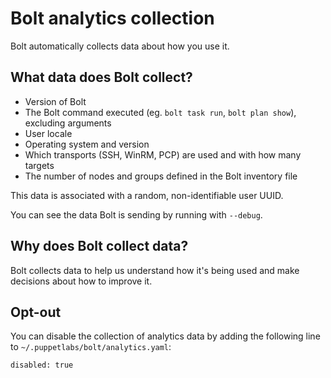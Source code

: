 # Bolt analytics collection

Bolt automatically collects data about how you use it.

## What data does Bolt collect?

* Version of Bolt
* The Bolt command executed (eg. `bolt task run`, `bolt plan show`), excluding arguments
* User locale
* Operating system and version
* Which transports (SSH, WinRM, PCP) are used and with how many targets
* The number of nodes and groups defined in the Bolt inventory file

This data is associated with a random, non-identifiable user UUID.

You can see the data Bolt is sending by running with `--debug`.

## Why does Bolt collect data?

Bolt collects data to help us understand how it's being used and make decisions about how to improve it.

## Opt-out

You can disable the collection of analytics data by adding the following line to `~/.puppetlabs/bolt/analytics.yaml`:

```
disabled: true
```
